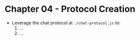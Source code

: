 # Chapter 04 - Protocol Creation

- Leverage the chat protocol at `./chat-protocol.js` to:
  1. ...
  1. ...
